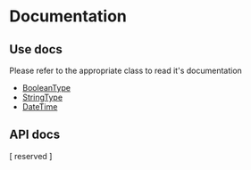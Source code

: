 Documentation
=============

Use docs
--------
Please refer to the appropriate class to read it's documentation

- [BooleanType]
- [StringType]
- [DateTime]

API docs
--------
[ reserved ]

[BooleanType]: boolean.md
[StringType]: string.md
[DateTime]: datetime.md
